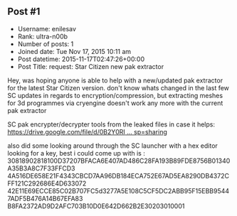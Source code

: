 ## Post #1
- Username: enilesav
- Rank: ultra-n00b
- Number of posts: 1
- Joined date: Tue Nov 17, 2015 10:11 am
- Post datetime: 2015-11-17T02:47:26+00:00
- Post Title: request: Star Citizen new pak extractor

Hey, was hoping anyone is able to help with a new/updated pak extractor for the latest Star Citizen version.
don't know whats changed in the last few SC updates in regards to encryption/compression, but extracting meshes for 3d programmes via cryengine doesn't work any more with the current pak extractor

SC pak encrypter/decrypter tools from the leaked files in case it helps: [https://drive.google.com/file/d/0B2Y0RI ... sp=sharing](https://drive.google.com/file/d/0B2Y0RIUBqF2wVHFUelpFU3ROLUk/view?usp=sharing)

also did some looking around through the SC launcher with a hex editor looking for a key, best i could come up with is : 30818902818100D37207BFACA6E407AD486C28FA193B89FDE8756B01340A35B3A8C7F33FFCD3
4A516DE658E21F4343CBCD7AA96DB184ECA752E67AD5EA8290DB4372CFF121C292686E4D633072
42E11E69ECCE85C02B707FC5d3277A5E108C5CF5DC2ABB95F15EBB95447ADF5B476A14B67EFA83
B8FA2372AD9D2AFC703B10D0E642D662B2E30203010001
